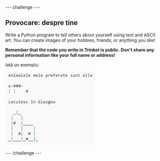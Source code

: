 \--- challenge \---

## Provocare: despre tine

Write a Python program to tell others about yourself using text and ASCII art. You can create images of your hobbies, friends, or anything you like!

**Remember that the code you write in Trinket is public. Don't share any personal information like your full name or address!**

Iată un exemplu:

![screenshot](images/me-about.png)

\--- /challenge \---